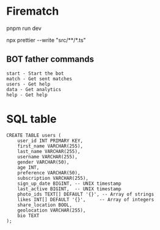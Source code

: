 # Firematch

pnpm run dev

npx prettier --write "src/**/*.ts"


## BOT father commands
```
start - Start the bot
match - Get sent matches
users - Get help
data - Get analytics
help - Get help

```


# SQL table

```
CREATE TABLE users (
    user_id INT PRIMARY KEY,
    first_name VARCHAR(255),
    last_name VARCHAR(255),
    username VARCHAR(255),
    gender VARCHAR(50),
    age INT,
    preference VARCHAR(50),
    subscription VARCHAR(255),
    sign_up_date BIGINT, -- UNIX timestamp
    last_active BIGINT,  -- UNIX timestamp
    photo_ids TEXT[] DEFAULT '{}', -- Array of strings
    likes INT[] DEFAULT '{}',     -- Array of integers
    share_location BOOL,
    geolocation VARCHAR(255),
    bio TEXT
);
```
